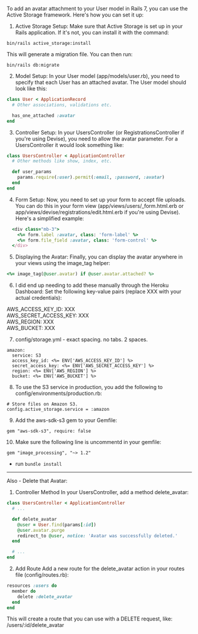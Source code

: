 To add an avatar attachment to your User model in Rails 7, you can use the Active Storage framework. Here's how you can set it up:


1. Active Storage Setup: Make sure that Active Storage is set up in your Rails application. If it's not, you can install it with the command:
```
bin/rails active_storage:install
```
This will generate a migration file. You can then run:

```
bin/rails db:migrate
```

2. Model Setup: In your User model (app/models/user.rb), you need to specify that each User has an attached avatar. The User model should look like this:
```ruby
class User < ApplicationRecord
  # Other associations, validations etc.

  has_one_attached :avatar
end
```

3. Controller Setup: In your UsersController (or RegistrationsController if you're using Devise), you need to allow the avatar parameter. For a UsersController it would look something like:
```ruby
class UsersController < ApplicationController
  # Other methods like show, index, etc.

  def user_params
    params.require(:user).permit(:email, :password, :avatar)
  end
end
```

4. Form Setup: Now, you need to set up your form to accept file uploads. You can do this in your form view (app/views/users/_form.html.erb or app/views/devise/registrations/edit.html.erb if you're using Devise). Here's a simplified example:
```ruby
  <div class="mb-3">
    <%= form.label :avatar, class: 'form-label' %>
    <%= form.file_field :avatar, class: 'form-control' %>
  </div>
```

5. Displaying the Avatar: Finally, you can display the avatar anywhere in your views using the image_tag helper:
```ruby
<%= image_tag(@user.avatar) if @user.avatar.attached? %>
```

6. I did end up needing to add these manually through the Heroku Dashboard:
Set the following key-value pairs (replace XXX with your actual credentials):

AWS_ACCESS_KEY_ID: XXX<br>
AWS_SECRET_ACCESS_KEY: XXX<br>
AWS_REGION: XXX<br>
AWS_BUCKET: XXX<br>

7. config/storage.yml - exact spacing. no tabs. 2 spaces.
```
amazon:
  service: S3
  access_key_id: <%= ENV['AWS_ACCESS_KEY_ID'] %>
  secret_access_key: <%= ENV['AWS_SECRET_ACCESS_KEY'] %>
  region: <%= ENV['AWS_REGION'] %>
  bucket: <%= ENV['AWS_BUCKET'] %>
```

8. To use the S3 service in production, you add the following to config/environments/production.rb:
```
# Store files on Amazon S3.
config.active_storage.service = :amazon
```
9. Add the aws-sdk-s3 gem to your Gemfile:
```
gem "aws-sdk-s3", require: false
```

10. Make sure the following line is uncommentd in your gemfile:
```
gem "image_processing", "~> 1.2"
```
* run ```bundle install```



---

Also - Delete that Avatar:

1. Controller Method
In your UsersController, add a method delete_avatar:

```ruby
class UsersController < ApplicationController
  # ...

  def delete_avatar
    @user = User.find(params[:id])
    @user.avatar.purge
    redirect_to @user, notice: 'Avatar was successfully deleted.'
  end

  # ...
end
```
2. Add Route
Add a new route for the delete_avatar action in your routes file (config/routes.rb):

```ruby
resources :users do
  member do
    delete :delete_avatar
  end
end
```
This will create a route that you can use with a DELETE request, like: /users/:id/delete_avatar